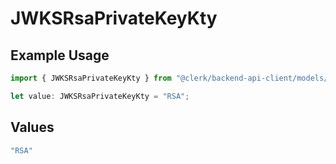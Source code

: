 # JWKSRsaPrivateKeyKty

## Example Usage

```typescript
import { JWKSRsaPrivateKeyKty } from "@clerk/backend-api-client/models/components";

let value: JWKSRsaPrivateKeyKty = "RSA";
```

## Values

```typescript
"RSA"
```